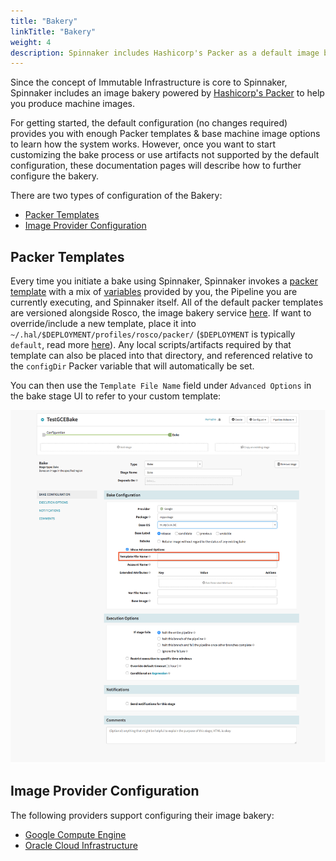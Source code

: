 ```yaml
---
title: "Bakery"
linkTitle: "Bakery"
weight: 4
description: Spinnaker includes Hashicorp's Packer as a default image bakery.
---
```


Since the concept of Immutable Infrastructure is core to Spinnaker, Spinnaker includes an image bakery powered by [Hashicorp's
Packer](https://www.packer.io/intro/) to help you produce
machine images.

For getting started, the default configuration (no changes required) provides
you with enough Packer templates & base machine image options to learn how the
system works. However, once you want to start customizing the bake process or
use artifacts not supported by the default configuration, these documentation
pages will describe how to further configure the bakery.

There are two types of configuration of the Bakery:

- [Packer Templates](#packer-templates)
- [Image Provider Configuration](#image-provider-configuration)

## Packer Templates

Every time you initiate a bake using Spinnaker, Spinnaker invokes a [packer
template](https://www.packer.io/docs/templates/index.html)
with a mix of [variables](https://www.packer.io/docs/templates/index.html)
provided by you, the Pipeline you are currently executing, and Spinnaker itself.
All of the default packer templates are versioned alongside Rosco, the image
bakery service
[here](https://github.com/spinnaker/rosco/tree/master/rosco-web/config/packer).
If want to override/include a new template, place it into
`~/.hal/$DEPLOYMENT/profiles/rosco/packer/` (`$DEPLOYMENT` is
typically `default`, read more [here](/reference/halyard/#deployments)). Any local
scripts/artifacts required by that template can also be placed into that
directory, and referenced relative to the `configDir` Packer variable that will
automatically be set.

You can then use the `Template File Name` field under `Advanced Options` in the bake
stage UI to refer to your custom template:

![](bake_ui_template.png)

## Image Provider Configuration

The following providers support configuring their image bakery:

* [Google Compute Engine](/docs/setup/bakery/google/)
* [Oracle Cloud Infrastructure](/docs/setup/bakery/oracle/)
